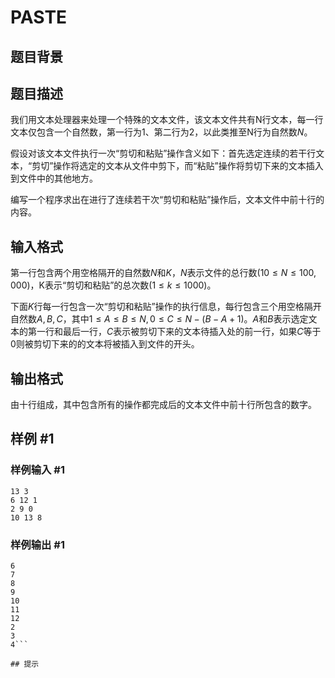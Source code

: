 # PASTE

## 题目背景



## 题目描述

我们用文本处理器来处理一个特殊的文本文件，该文本文件共有N行文本，每一行文本仅包含一个自然数，第一行为$1$、第二行为$2$，以此类推至N行为自然数$N$。

假设对该文本文件执行一次“剪切和粘贴”操作含义如下：首先选定连续的若干行文本，“剪切”操作将选定的文本从文件中剪下，而“粘贴”操作将剪切下来的文本插入到文件中的其他地方。

编写一个程序求出在进行了连续若干次“剪切和粘贴”操作后，文本文件中前十行的内容。


## 输入格式

第一行包含两个用空格隔开的自然数$N$和$K$，$N$表示文件的总行数$(10≤N≤100,000)$，K表示“剪切和粘贴”的总次数$(1≤k≤1000)$。

下面$K$行每一行包含一次“剪切和粘贴”操作的执行信息，每行包含三个用空格隔开自然数$A,B,C$，其中$1≤A≤B≤N,0≤C≤N-(B-A+1)$。$A$和$B$表示选定文本的第一行和最后一行，$C$表示被剪切下来的文本待插入处的前一行，如果$C$等于$0$则被剪切下来的的文本将被插入到文件的开头。


## 输出格式

由十行组成，其中包含所有的操作都完成后的文本文件中前十行所包含的数字。


## 样例 #1

### 样例输入 #1
```
13 3
6 12 1
2 9 0
10 13 8
```

### 样例输出 #1

```
6
7
8
9
10
11
12
2
3
4```

## 提示


